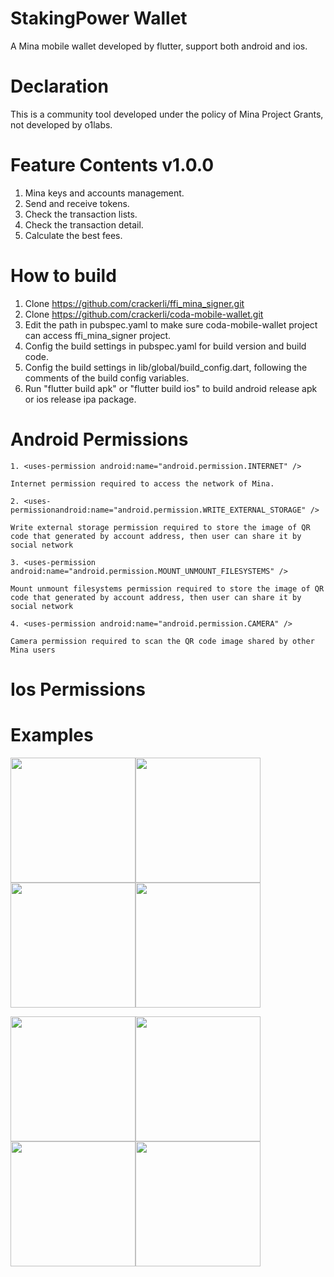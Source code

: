 # StakingPower Wallet
A Mina mobile wallet developed by flutter, support both android and ios.

# Declaration
This is a community tool developed under the policy of Mina Project Grants, not developed by o1labs.

# Feature Contents v1.0.0
1. Mina keys and accounts management.
2. Send and receive tokens.
3. Check the transaction lists.
4. Check the transaction detail.
5. Calculate the best fees.

# How to build
1. Clone https://github.com/crackerli/ffi_mina_signer.git
2. Clone https://github.com/crackerli/coda-mobile-wallet.git
3. Edit the path in pubspec.yaml to make sure coda-mobile-wallet project can access ffi_mina_signer project.
4. Config the build settings in pubspec.yaml for build version and build code.
5. Config the build settings in lib/global/build_config.dart, following the comments of the build config variables.
6. Run "flutter build apk" or "flutter build ios" to build android release apk or ios release ipa package.

# Android Permissions

    1. <uses-permission android:name="android.permission.INTERNET" />   

    Internet permission required to access the network of Mina.

    2. <uses-permissionandroid:name="android.permission.WRITE_EXTERNAL_STORAGE" />  

    Write external storage permission required to store the image of QR code that generated by account address, then user can share it by social network

    3. <uses-permission android:name="android.permission.MOUNT_UNMOUNT_FILESYSTEMS" /> 

    Mount unmount filesystems permission required to store the image of QR code that generated by account address, then user can share it by social network

    4. <uses-permission android:name="android.permission.CAMERA" />  

    Camera permission required to scan the QR code image shared by other Mina users

# Ios Permissions


# Examples
<p float="left">
<img src="https://github.com/crackerli/coda-mobile-wallet/blob/milestone2/assets/1.%20create-wallet-3.jpeg" width="200" ><img src="https://github.com/crackerli/coda-mobile-wallet/blob/milestone2/assets/5.%20send-1.jpeg" width="200" ><img src="https://github.com/crackerli/coda-mobile-wallet/blob/milestone2/assets/4.%20add-account-3.jpeg" width="200" ><img src="https://github.com/crackerli/coda-mobile-wallet/blob/milestone2/assets/5.%20send-6.jpeg" width="200" >
</p>

<p float="left">
<img src="https://github.com/crackerli/coda-mobile-wallet/blob/milestone2/assets/5.%20send-4.jpeg" width="200" ><img src="https://github.com/crackerli/coda-mobile-wallet/blob/milestone2/assets/6.%20receive-2.jpeg" width="200" ><img src="https://github.com/crackerli/coda-mobile-wallet/blob/milestone2/assets/5.%20send-2.jpeg" width="200" ><img src="https://github.com/crackerli/coda-mobile-wallet/blob/milestone2/assets/5.%20send-3.jpeg" width="200" >
</p>
